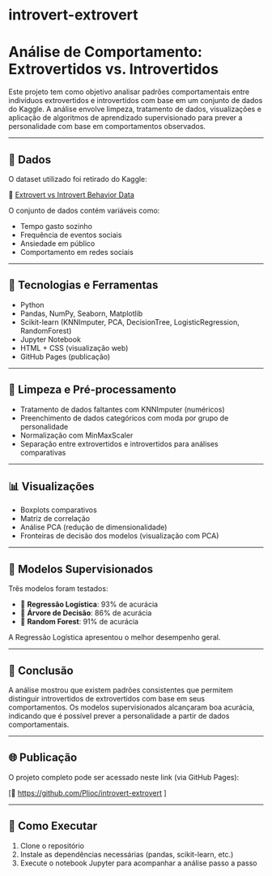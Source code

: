# introvert-extrovert

# Análise de Comportamento: Extrovertidos vs. Introvertidos

Este projeto tem como objetivo analisar padrões comportamentais entre indivíduos extrovertidos e introvertidos com base em um conjunto de dados do Kaggle. A análise envolve limpeza, tratamento de dados, visualizações e aplicação de algoritmos de aprendizado supervisionado para prever a personalidade com base em comportamentos observados.

---

## 📂 Dados

O dataset utilizado foi retirado do Kaggle:

🔗 [Extrovert vs Introvert Behavior Data](https://www.kaggle.com/datasets/rakeshkapilavai/extrovert-vs-introvert-behavior-data)

O conjunto de dados contém variáveis como:
- Tempo gasto sozinho
- Frequência de eventos sociais
- Ansiedade em público
- Comportamento em redes sociais

---

## 🔧 Tecnologias e Ferramentas

- Python
- Pandas, NumPy, Seaborn, Matplotlib
- Scikit-learn (KNNImputer, PCA, DecisionTree, LogisticRegression, RandomForest)
- Jupyter Notebook
- HTML + CSS (visualização web)
- GitHub Pages (publicação)

---

## 🧼 Limpeza e Pré-processamento

- Tratamento de dados faltantes com KNNImputer (numéricos)
- Preenchimento de dados categóricos com moda por grupo de personalidade
- Normalização com MinMaxScaler
- Separação entre extrovertidos e introvertidos para análises comparativas

---

## 📊 Visualizações

- Boxplots comparativos
- Matriz de correlação
- Análise PCA (redução de dimensionalidade)
- Fronteiras de decisão dos modelos (visualização com PCA)

---

## 🤖 Modelos Supervisionados

Três modelos foram testados:

- 🔹 **Regressão Logística**: 93% de acurácia
- 🌳 **Árvore de Decisão**: 86% de acurácia
- 🌲 **Random Forest**: 91% de acurácia

A Regressão Logística apresentou o melhor desempenho geral.

---

## 🧾 Conclusão

A análise mostrou que existem padrões consistentes que permitem distinguir introvertidos de extrovertidos com base em seus comportamentos. Os modelos supervisionados alcançaram boa acurácia, indicando que é possível prever a personalidade a partir de dados comportamentais.

---

## 🌐 Publicação

O projeto completo pode ser acessado neste link (via GitHub Pages):

[🔗 https://github.com/Plioc/introvert-extrovert ]

---

## 📌 Como Executar

1. Clone o repositório
2. Instale as dependências necessárias (pandas, scikit-learn, etc.)
3. Execute o notebook Jupyter para acompanhar a análise passo a passo

